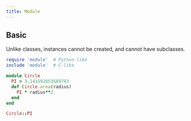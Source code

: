 ```yaml
---
title: Module
---
```


## Basic

Unlike classes, instances cannot be created,
and cannot have subclasses.

```ruby
require 'module'  # Python-like
include 'module'  # C-like

module Circle
  PI = 3.141592653589793
  def Circle.area(radius)
    PI * radius**2
  end
end

Circle::PI
```
